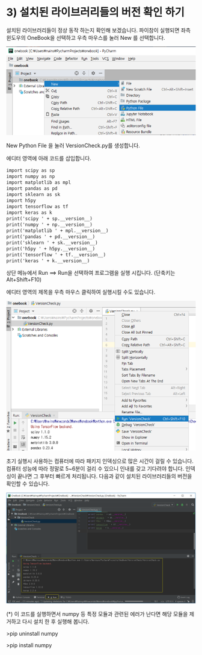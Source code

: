 # 3\)    설치된 라이브러리들의 버전 확인 하기


  
설치된 라이브러리들이 정상 동작 하는지 확인해 보겠습니다. 파이참이 실행되면 좌측 윈도우의 OneBook을 선택하고 우측 마우스를 눌러 New 를 선택합니다.

![](../../../.gitbook/assets/215310.png)

New Python File 을 눌러 VersionCheck.py를 생성합니다.

에디터 영역에 아래 코드를 삽입합니다.

```text
import scipy as sp
import numpy as np
import matplotlib as mpl
import pandas as pd
import sklearn as sk
import h5py
import tensorflow as tf
import keras as k
print('scipy ' + sp.__version__)
print('numpy ' + np.__version__)
print('matplotlib ' + mpl.__version__)
print('pandas ' + pd.__version__)
print('sklearn ' + sk.__version__)
print('h5py ' + h5py.__version__)
print('tensorflow ' + tf.__version__)
print('keras ' + k.__version__)
```

상단 메뉴에서 Run ==&gt; Run을 선택하여 프로그램을 실행 시킵니다. \(단축키는 Alt+Shift+F10\)

에디터 영역의 제목을 우측 마우스 클릭하여 실행시킬 수도 있습니다.

![](../../../.gitbook/assets/215311.png)

초기 실행시 사용하는 컴퓨터에 따라 패키지 인덱싱으로 많은 시간이 걸릴 수 있습니다. 컴퓨터 성능에 따라 정말로 5~6분이 걸리 수 있으니 인내를 갖고 기다려야 합니다. 인덱싱이 끝나면 그 후부터 빠르게 처리됩니다. 다음과 같이 설치된 라이브러리들의 버전을 확인할 수 있습니다.

![](../../../.gitbook/assets/21527.png)

\(\*\) 이 코드를 실행하면서 numpy 등 특정 모듈과 관련된 에러가 난다면 해당 모듈을 제거하고 다시 설치 한 후 실행해 봅니다.

&gt;pip uninstall numpy

&gt;pip install numpy

